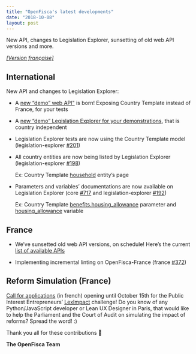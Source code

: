 ```yaml
---
title: "OpenFisca's latest developments"
date: "2018-10-08"
layout: post
---
```


New API, changes to Legislation Explorer, sunsetting of old web API versions and more.

<!--more-->

[_[Version française]_](/fr/news/2018-10-08-news)

## International

New API and changes to Legislation Explorer:

- A [new “demo” web API"](http://demo.openfisca.org/api) is born! Exposing Country Template instead of France, for your tests

- A [new “demo” Legislation Explorer for your demonstrations](http://demo.openfisca.org/legislation), that is country independent

- Legislation Explorer tests are now using the Country Template model (legislation-explorer [#201](https://github.com/openfisca/legislation-explorer/pull/201))

- All country entities are now being listed by Legislation Explorer (legislation-explorer [#198](https://github.com/openfisca/legislation-explorer/pull/198))

    Ex: Country Template [household](http://demo.openfisca.org/legislation/household) entity’s page

- Parameters and variables’ documentations are now available on Legislation Explorer (core [#717](https://github.com/openfisca/openfisca-core/pull/717) and legislation-explorer [#192](https://github.com/openfisca/legislation-explorer/pull/192))

    Ex: Country Template [benefits.housing_allowance](http://demo.openfisca.org/legislation/benefits.housing_allowance) parameter and [housing_allowance](http://demo.openfisca.org/legislation/housing_allowance) variable

## France

- We’ve sunsetted old web API versions, on schedule! Here’s the current [list of available APIs](https://fr.openfisca.org/api)

- Implementing incremental linting on OpenFisca-France (france [#372](https://github.com/openfisca/openfisca-france/issues/372))

## Reform Simulation (France)

[Call for applications](https://entrepreneur-interet-general.etalab.gouv.fr/candidature-eig.html) (in french) opening until October 15th for the Public Interest Entrepreneurs’ [LexImpact](https://entrepreneur-interet-general.etalab.gouv.fr/defis/2019/leximpact.html) challenge! Do you know of any Python/JavaScript developer or Lean UX Designer in Paris, that would like to help the Parliament and the Court of Audit on simulating the impact of reforms? Spread the word! :)

Thank you all for these contributions 🙌


**The OpenFisca Team**
